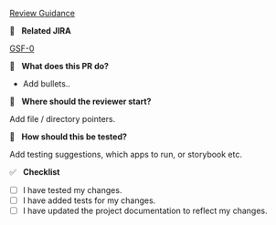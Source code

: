 [Review Guidance](https://www.notion.so/genesisglobal/Platform-Code-Review-Process-ace93ba760cc4563b0dfb712e2a88d8a)

📓 &nbsp; **Related JIRA**



[GSF-0](https://genesisglobal.atlassian.net/browse/GSF-0)



🤔 &nbsp; **What does this PR do?**



- Add bullets..



🚀 &nbsp; **Where should the reviewer start?**



Add file / directory pointers.



📑 &nbsp; **How should this be tested?**



Add testing suggestions, which apps to run, or storybook etc.



✅ &nbsp; **Checklist**



<!--- Review the list and put an x in the boxes that apply. -->


- [ ] I have tested my changes.
- [ ] I have added tests for my changes.
- [ ] I have updated the project documentation to reflect my changes.
